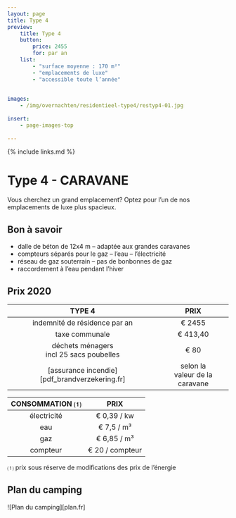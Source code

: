 ```yaml
---
layout: page
title: Type 4
preview: 
    title: Type 4
    button:
        price: 2455
        for: par an
    list:
        - "surface moyenne : 170 m²"
        - "emplacements de luxe"
        - "accessible toute l’année"
        
        
images:
    - /img/overnachten/residentieel-type4/restyp4-01.jpg
    
insert:
    - page-images-top
    
---
```


{% include links.md %}

# Type 4 - CARAVANE

Vous cherchez un grand emplacement? Optez pour l’un de nos emplacements de luxe plus spacieux.

## Bon à savoir

- dalle de béton de 12x4 m – adaptée aux grandes caravanes
- compteurs séparés pour le gaz – l’eau – l’électricité
- réseau de gaz souterrain – pas de bonbonnes de gaz
- raccordement à l’eau pendant l’hiver


## Prix 2020

TYPE 4                |PRIX           |
:--------------------:|:--------------:|
indemnité de résidence par an |€ 2455            
taxe communale                |€ 413,40
déchets ménagers<br>incl 25 sacs poubelles<br> | € 80   
[assurance incendie][pdf_brandverzekering.fr]     |selon la<br>valeur de la caravane

CONSOMMATION ⑴           |PRIX          |
:--------------------:|:-------------:|
électricité           | € 0,39 / kw        
eau                   | € 7,5 / m³
gaz                   | € 6,85 / m³       
compteur              | € 20 / compteur      

⑴ prix sous réserve de modifications des prix de l’énergie

## Plan du camping

![Plan du camping][plan.fr]
